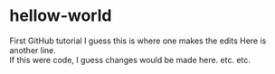 # hellow-world
First GitHub tutorial
I guess this is where one makes the edits
Here is another line.  
If this were code, I guess changes would be made here.
etc. etc.
